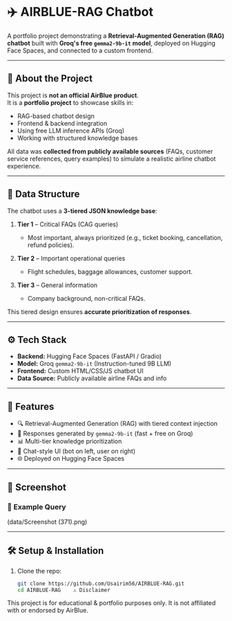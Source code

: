 # ✈️ AIRBLUE-RAG Chatbot

A portfolio project demonstrating a **Retrieval-Augmented Generation (RAG) chatbot** built with **Groq's free `gemma2-9b-it` model**, deployed on Hugging Face Spaces, and connected to a custom frontend.

---

## 📌 About the Project

This project is **not an official AirBlue product**.  
It is a **portfolio project** to showcase skills in:

- RAG-based chatbot design
- Frontend & backend integration
- Using free LLM inference APIs (Groq)
- Working with structured knowledge bases

All data was **collected from publicly available sources** (FAQs, customer service references, query examples) to simulate a realistic airline chatbot experience.

---

## 📂 Data Structure

The chatbot uses a **3-tiered JSON knowledge base**:

1. **Tier 1** – Critical FAQs (CAG queries)  
   - Most important, always prioritized (e.g., ticket booking, cancellation, refund policies).  

2. **Tier 2** – Important operational queries  
   - Flight schedules, baggage allowances, customer support.  

3. **Tier 3** – General information  
   - Company background, non-critical FAQs.  

This tiered design ensures **accurate prioritization of responses**.

---

## ⚙️ Tech Stack

- **Backend:** Hugging Face Spaces (FastAPI / Gradio)  
- **Model:** Groq `gemma2-9b-it` (Instruction-tuned 9B LLM)  
- **Frontend:** Custom HTML/CSS/JS chatbot UI  
- **Data Source:** Publicly available airline FAQs and info  

---

## 🚀 Features

- 🔍 Retrieval-Augmented Generation (RAG) with tiered context injection  
- 🧠 Responses generated by `gemma2-9b-it` (fast + free on Groq)  
- 📊 Multi-tier knowledge prioritization  
- 💬 Chat-style UI (bot on left, user on right)  
- 🌐 Deployed on Hugging Face Spaces  

---

## 📸 Screenshot

### 📑 Example Query
(data/Screenshot (371).png)

---

## 🛠️ Setup & Installation

1. Clone the repo:
   ```bash
   git clone https://github.com/Usairim56/AIRBLUE-RAG.git
   cd AIRBLUE-RAG    ⚠️ Disclaimer

This project is for educational & portfolio purposes only.
It is not affiliated with or endorsed by AirBlue.

